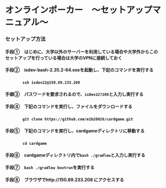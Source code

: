 # オンラインポーカー　～セットアップマニュアル～
### セットアップ方法
#### 手段①　はじめに、大学以外のサーバーを利用している場合や大学外からこのセットアップを行っている場合は大学のVPNに接続しておく
#### 手段②　isdev-bash-2.35.2-64.exeを起動し、下記のコマンドを実行する
#### 　　　　`ssh isdev22@150.89.233.208`
#### 手順③　パスワードを要求されるので、`isDev22?208`と入力し実行する
#### 手段④　下記のコマンドを実行し、ファイルをダウンロードする
#### 　　　　`git clone https://github.com/e1b20026/cardgame.git`
#### 手段⑤　下記のコマンドを実行し、cardgameディレクトリに移動する
#### 　　　　`cd cardgame`
#### 手段⑥　cardgameディレクトリ内で`bash ./gradlew`と入力し実行する
#### 手段⑦　`bash ./gradlew bootrun`を実行する
#### 手段⑧　ブラウザでhttp://150.89.233.208 にアクセスする
